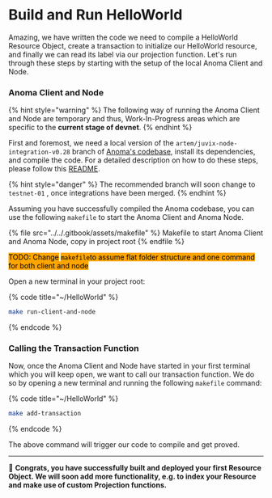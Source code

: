 # Build and Run HelloWorld

Amazing, we have written the code we need to compile a HelloWorld Resource Object, create a transaction to initialize our HelloWorld resource, and finally we can read its label via our projection function. Let's run through these steps by starting with the setup of the local Anoma Client and Node.

### Anoma Client and Node

{% hint style="warning" %}
The following way of running the Anoma Client and Node are temporary and thus, Work-In-Progress areas which are specific to the **current stage of devnet**.
{% endhint %}

First and foremost, we need a local version of the `artem/juvix-node-integration-v0.28` branch of [Anoma's codebase](https://github.com/anoma/anoma/tree/testnet-01), install its dependencies, and compile the code. For a detailed description on how to do these steps, please follow this [README](https://github.com/anoma/anoma/blob/testnet-01/README.md).

{% hint style="danger" %}
The recommended branch will soon change to `testnet-01` , once integrations have been merged.
{% endhint %}

Assuming you have successfully compiled the Anoma codebase, you can use the following `makefile` to start the Anoma Client and Anoma Node.

{% file src="../../.gitbook/assets/makefile" %}
Makefile to start Anoma Client and Anoma Node, copy in project root
{% endfile %}

<mark style="background-color:orange;">TODO: Change</mark> <mark style="background-color:orange;"></mark><mark style="background-color:orange;">`makefile`</mark><mark style="background-color:orange;">to assume flat folder structure and one command for both client and node</mark>

Open a new terminal in your project root:

{% code title="~/HelloWorld" %}
```bash
make run-client-and-node
```
{% endcode %}

### Calling the Transaction Function

Now, once the Anoma Client and Node have started in your first terminal which you will keep open, we want to call our transaction function. We do so by opening a new terminal and running the following `makefile` command:

{% code title="~/HelloWorld" %}
```bash
make add-transaction
```
{% endcode %}

The above command will trigger our code to compile and get proved.

***

:tada: **Congrats, you have successfully built and deployed your first Resource Object. We will soon add more functionality, e.g. to index your Resource and make use of custom Projection functions.**
